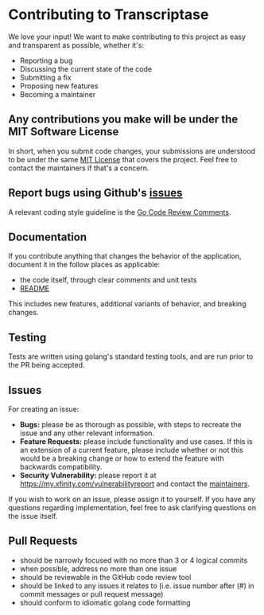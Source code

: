 # Contributing to Transcriptase
We love your input! We want to make contributing to this project as easy and transparent as possible, whether it's:

- Reporting a bug
- Discussing the current state of the code
- Submitting a fix
- Proposing new features
- Becoming a maintainer

## Any contributions you make will be under the MIT Software License
In short, when you submit code changes, your submissions are understood to be under the same [MIT License](http://choosealicense.com/licenses/mit/) that covers the project. Feel free to contact the maintainers if that's a concern.

## Report bugs using Github's [issues](https://github.com/gobeam/mongo-go-pagination/issues)

A relevant coding style guideline is the [Go Code Review Comments](https://code.google.com/p/go-wiki/wiki/CodeReviewComments).

Documentation
-------------

If you contribute anything that changes the behavior of the application, 
document it in the follow places as applicable:
* the code itself, through clear comments and unit tests
* [README](README.md)

This includes new features, additional variants of behavior, and breaking 
changes.

Testing
-------

Tests are written using golang's standard testing tools, and are run prior to 
the PR being accepted.

Issues
------

For creating an issue:
* **Bugs:** please be as thorough as possible, with steps to recreate the issue 
  and any other relevant information.
* **Feature Requests:** please include functionality and use cases.  If this is 
  an extension of a current feature, please include whether or not this would 
  be a breaking change or how to extend the feature with backwards 
  compatibility.
* **Security Vulnerability:** please report it at 
  https://my.xfinity.com/vulnerabilityreport and contact the [maintainers](MAINTAINERS.md).

If you wish to work on an issue, please assign it to yourself.  If you have any
questions regarding implementation, feel free to ask clarifying questions on 
the issue itself.

Pull Requests
-------------

* should be narrowly focused with no more than 3 or 4 logical commits
* when possible, address no more than one issue
* should be reviewable in the GitHub code review tool
* should be linked to any issues it relates to (i.e. issue number after (#) in commit messages or pull request message)
* should conform to idiomatic golang code formatting
